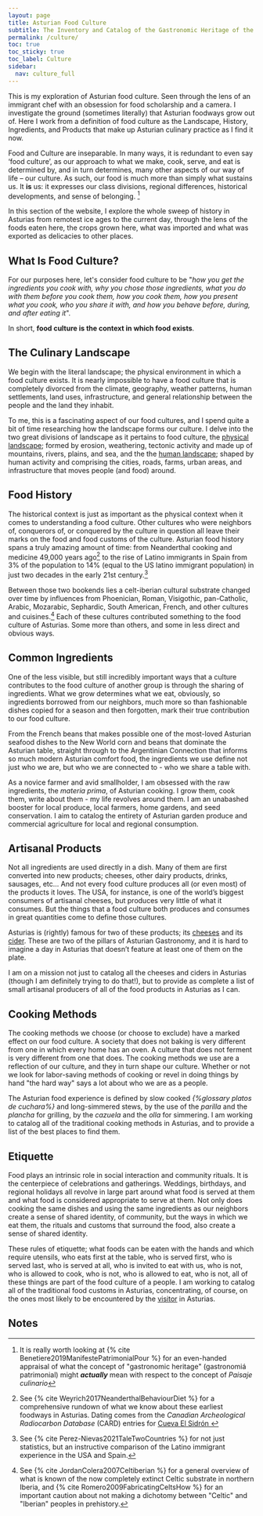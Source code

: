 ```yaml
---
layout: page
title: Asturian Food Culture
subtitle: The Inventory and Catalog of the Gastronomic Heritage of the Asturian People
permalink: /culture/
toc: true
toc_sticky: true
toc_label: Culture
sidebar:
  nav: culture_full
---
```

This is my exploration of Asturian food culture. Seen through the lens of an immigrant chef with an obsession for food scholarship and a camera. I investigate the ground (sometimes literally) that Asturian foodways grow out of. Here I work from a definition of food culture as the Landscape, History, Ingredients, and Products that make up Asturian culinary practice as I find it now.

Food and Culture are inseparable. In many ways, it is redundant to even say ‘food culture’, as our approach to what we make, cook, serve, and eat is determined by, and in turn determines, many other aspects of our way of life – our culture. As such, our food is much more than simply what sustains us. It **is** us: it expresses our class divisions, regional differences, historical developments, and sense of belonging. [^1]

In this section of the website, I explore the whole sweep of history in Asturias from remotest ice ages to the current day, through the lens of the foods eaten here, the crops grown here, what was imported and what was exported as delicacies to other places.
## What Is Food Culture?
For our purposes here, let's consider food culture to be "*how you get the ingredients you cook with, why you chose those ingredients, what you do with them before you cook them, how you cook them, how you present what you cook, who you share it with, and how you behave before, during, and after eating it*". 

In short, **food culture is the context in which food exists**.
## The Culinary Landscape
We begin with the literal landscape; the physical environment in which a food culture exists. It is nearly impossible to have a food culture that is completely divorced from the climate, geography, weather patterns, human settlements, land uses, infrastructure, and general relationship between the people and the land they inhabit.

To me, this is a fascinating aspect of our food cultures, and I spend quite a bit of time researching how the landscape forms our culture. I delve into the two great divisions of landscape as it pertains to food culture, the [physical landscape](/culture/natural-environment/); formed by erosion, weathering, tectonic activity and made up of mountains, rivers, plains, and sea, and the the [human landscape](/culture/built-environment/); shaped by human activity and comprising the cities, roads, farms, urban areas, and infrastructure that moves people (and food) around.
## Food History
The historical context is just as important as the physical context when it comes to understanding a food culture. Other cultures who were neighbors of, conquerors of, or conquered by the culture in question all leave their marks on the food and food customs of the culture. Asturian food history spans a truly amazing amount of time: from Neanderthal cooking and medicine 49,000 years ago[^3] to the rise of Latino immigrants in Spain from 3% of the population to 14% (equal to the US latino immigrant population) in just two decades in the early 21st century.[^2]

Between those two bookends lies a celt-iberian cultural substrate changed over time by influences from Phoenician, Roman, Visigothic, pan-Catholic, Arabic, Mozarabic, Sephardic, South American, French, and other cultures and cuisines.[^4] Each of these cultures contributed something to the food culture of Asturias. Some more than others, and some in less direct and obvious ways.
## Common Ingredients
One of the less visible, but still incredibly important ways that a culture contributes to the food culture of another group is through the sharing of ingredients. What we grow determines what we eat, obviously, so ingredients borrowed from our neighbors, much more so than fashionable dishes copied for a season and then forgotten, mark their true contribution to our food culture.

From the French beans that makes possible one of the most-loved Asturian seafood dishes to the New World corn and beans that dominate the Asturian table, straight through to the Argentinian Connection that informs so much modern Asturian comfort food, the ingredients we use define not just who we are, but who we are connected to - who we share a table with.

As a novice farmer and avid smallholder, I am obsessed with the raw ingredients, the *materia prima*, of Asturian cooking. I grow them, cook them, write about them - my life revolves around them. I am an unabashed booster for local produce, local farmers, home gardens, and seed conservation. I aim to catalog the entirety of Asturian garden produce and commercial agriculture for local and regional consumption.
## Artisanal Products
Not all ingredients are used directly in a dish. Many of them are first converted into new products; cheeses, other dairy products, drinks, sausages, etc… And not every food culture produces all (or even most) of the products it loves. The USA, for instance, is one of the world’s biggest consumers of artisanal cheeses, but produces very little of what it consumes. But the things that a food culture both produces and consumes in great quantities come to define those cultures.

Asturias is (rightly) famous for two of these products; its [cheeses](/products/cheese) and its [cider](/products/cider/). These are two of the pillars of Asturian Gastronomy, and it is hard to imagine a day in Asturias that doesn’t feature at least one of them on the plate. 

I am on a mission not just to catalog all the cheeses and ciders in Asturias (though I am definitely trying to do that!), but to provide as complete a list of small artisanal producers of all of the food products in Asturias as I can.
## Cooking Methods
The cooking methods we choose (or choose to exclude) have a marked effect on our food culture. A society that does not baking is very different from one in which every home has an oven. A culture that does not ferment is very different from one that does. The cooking methods we use are a reflection of our culture, and they in turn shape our culture. Whether or not we look for labor-saving methods of cooking or revel in doing things by hand "the hard way" says a lot about who we are as a people.

The Asturian food experience is defined by slow cooked <em>{%glossary platos de cuchara%}</em> and long-simmered stews, by the use of the *parilla* and the *plancha* for grilling, by the *cazuela* and the *olla* for simmering. I am working to catalog all of the traditional cooking methods in Asturias, and to provide a list of the best places to find them.
## Etiquette
Food plays an intrinsic role in social interaction and community rituals. It is the centerpiece of celebrations and gatherings. Weddings, birthdays, and regional holidays all revolve in large part around what food is served at them and what food is considered appropriate to serve at them. Not only does cooking the same dishes and using the same ingredients as our neighbors create a sense of shared identity, of community, but the ways in which we eat them, the rituals and customs that surround the food, also create a sense of shared identity.

These rules of etiquette; what foods can be eaten with the hands and which require utensils, who eats first at the table, who is served first, who is served last, who is served at all, who is invited to eat with us, who is not, who is allowed to cook, who is not, who is allowed to eat, who is not, all of these things are part of the food culture of a people. I am working to catalog all of the traditional food customs in Asturias, concentrating, of course, on the ones most likely to be encountered by the [visitor](/visit/) in Asturias.
## Notes
[^1]: It is really worth looking at {% cite Benetiere2019ManifestePatrimonialPour %} for an even-handed appraisal of what the concept of "gastronomic heritage" (gastronomiá patrimonial) might ***actually*** mean with respect to the concept of *Paisaje culinario*
[^2]: See {% cite Perez-Nievas2021TaleTwoCountries %} for not just statistics, but an instructive comparison of the Latino immigrant experience in the USA and Spain.
[^3]: See {% cite Weyrich2017NeanderthalBehaviourDiet %} for a comprehensive rundown of what we know about these earliest foodways in Asturias. Dating comes from the *Canadian Archeological Radiocarbon Database* (CARD) entries for [Cueva El Sidrón ](https://www.canadianarchaeology.ca/sites/27897)
[^4]: See {% cite JordanColera2007Celtiberian %} for a general overview of what is known of the now completely extinct Celtic substrate in northern Iberia, and {% cite Romero2009FabricatingCeltsHow %} for an important caution about not making a dichotomy between "Celtic" and "Iberian" peoples in prehistory.
